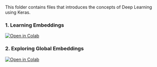 This folder contains files that introduces the concepts of Deep Learning using Keras.

### 1. Learning Embeddings

[![Open in Colab](https://colab.research.google.com/assets/colab-badge.svg)](https://colab.research.google.com/github/manaranjanp/GenAI_LLM/blob/main/Embeddings/Learning_Embeddings_v2.ipynb)


### 2. Exploring Global Embeddings  

[![Open in Colab](https://colab.research.google.com/assets/colab-badge.svg)](https://colab.research.google.com/github/manaranjanp/GenAI_LLM/blob/main/Embeddings/Exploring_Embeddings_v1.ipynb)
